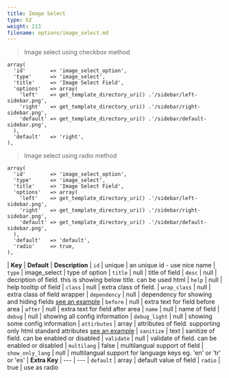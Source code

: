 ```yaml
---
title: Image Select
type: h2
weight: 213
filename: options/image_select.md
---
```


> Image select using checkbox method

```php?start_inline=1
array(
  'id'        => 'image_select_option',
  'type'      => 'image_select',
  'title'     => 'Image Select Field',
  'options'   => array(
    'left'    => get_template_directory_uri() .'/sidebar/left-sidebar.png',
    'right'   => get_template_directory_uri() .'/sidebar/right-sidebar.png',
    'default' => get_template_directory_uri() .'/sidebar/default-sidebar.png',
  ),
  'default'   => 'right',
),
```

> Image select using radio method

```php?start_inline=1
array(
  'id'        => 'image_select_option',
  'type'      => 'image_select',
  'title'     => 'Image Select Field',
  'options'   => array(
    'left'    => get_template_directory_uri() .'/sidebar/left-sidebar.png',
    'right'   => get_template_directory_uri() .'/sidebar/right-sidebar.png',
    'default' => get_template_directory_uri() .'/sidebar/default-sidebar.png',
  ),
  'default'   => 'default',
  'radio'     => true,
),
```

| **Key**          | **Default**  | **Description**
| `id`             | unique       | an unique id - use nice name
| `type`           | image_select | type of option
| `title`          | null         | title of field
| `desc`           | null         | decription of field. this is showing below title. can be used html
| `help`           | null         | help tooltip of field
| `class`          | null         | extra class of field.
| `wrap_class`     | null         | extra class of field wrapper
| `dependency`     | null         | dependency for showing and hiding fields [see an example](#how-to-use-dependency)
| `before`         | null         | extra text for field before area
| `after`          | null         | extra text for field after area
| `name`           | null         | name of field
| `debug`          | null        | showing all config information
| `debug_light`    | null        | showing some config information
| `attirbutes`     | array        | attributes of field. supporting only html standard attributes [see an example](#how-to-use-attributes)
| `sanitize`       | text         | sanitize of field. can be enabled or disabled
| `validate`       | null         | validate of field. can be enabled or disabled
| `multilang`      | false        | multilangual support of field
| `show_only_lang` | null         | multilangual support for language keys eg. 'en' or 'tr' or 'es'
| **Extra Key**    | ---          | ---
| `default`        | array        | default value of field
| `radio`          | true         | use as radio
